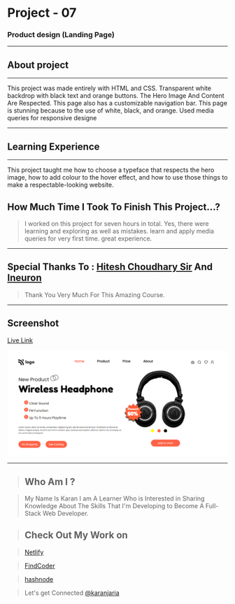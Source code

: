 # Project - 07

### Product design   (Landing Page)

---

## About project
---



This project was made entirely with HTML and CSS. Transparent white backdrop with black text and orange buttons. The Hero Image And Content Are Respected. This page also has a customizable navigation bar. This page is stunning because to the use of white, black, and orange. Used media queries for responsive designe


---


## Learning Experience
---
This project taught me how to choose a typeface that respects the hero image, how to add colour to the hover effect, and how to use those things to make a respectable-looking website.


## How Much Time I Took To Finish This Project...? 
>I worked on this project for seven hours in total. Yes, there were learning and exploring as well as mistakes. learn and apply media queries for very first time. great experience.

---

##  Special Thanks To : [Hitesh Choudhary Sir](https://www.instagram.com/hiteshchoudharyofficial/?hl=en)  And [Ineuron](https://ineuron.ai/course/Full-Stack-Javascript-Web-Developer)

>Thank You Very Much For This Amazing Course.

---

## Screenshot 


[Live Link](https://sweet-entremet-09e3fc.netlify.app/)

![What's Trend In](./Capture.PNG)

---


>## Who Am I ?

>My Name Is Karan I am A Learner Who is Interested in Sharing Knowledge About The Skills That I'm Developing to Become A Full-Stack Web Developer.

>## Check Out My Work on 

>[Netlify](https://app.netlify.com/teams/karan9846/overview?_ga=2.175703073.206776847.1659963657-634189433.1659791041)

>[FindCoder](https://www.findcoder.io/u/karan18)

>[hashnode](https://hashnode.com/@karan787)

>Let's get Connected [@karanjaria](https://www.instagram.com/karanjaria/?hl=en)